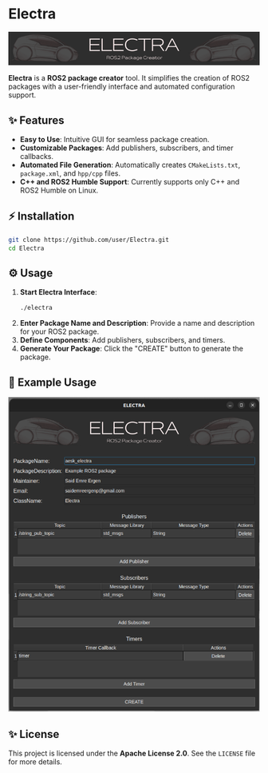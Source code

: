 # Electra

![Description](images/banner.png)


**Electra** is a **ROS2 package creator** tool. It simplifies the creation of ROS2 packages with a user-friendly interface and automated configuration support.

## ✨ Features

- **Easy to Use**: Intuitive GUI for seamless package creation.
- **Customizable Packages**: Add publishers, subscribers, and timer callbacks.
- **Automated File Generation**: Automatically creates `CMakeLists.txt`, `package.xml`, and `hpp/cpp` files.
- **C++ and ROS2 Humble Support**: Currently supports only C++ and ROS2 Humble on Linux.

## ⚡ Installation




```bash
git clone https://github.com/user/Electra.git
cd Electra
```

## ⚙ Usage

1. **Start Electra Interface**:
    ```bash
    ./electra
    ```
2. **Enter Package Name and Description**: Provide a name and description for your ROS2 package.
3. **Define Components**: Add publishers, subscribers, and timers.
4. **Generate Your Package**: Click the "CREATE" button to generate the package.

## 🔄 Example Usage

![Description](images/app.png)


## ✨ License

This project is licensed under the **Apache License 2.0**. See the `LICENSE` file for more details.

